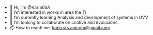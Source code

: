 - 👋 Hi, I’m @Karla0SA
- 👀 I’m interested in works in area the TI
- 🌱 I’m currently learning Analysis and development of systems in UVV
- 💞️ I’m looking to collaborate on criative and evolucions.
- 📫 How to reach me: karla.sts.amorim@gmail.com

<!---
Karla0SA/Karla0SA is a ✨ special ✨ repository because its `README.md` (this file) appears on your GitHub profile.
You can click the Preview link to take a look at your changes.
--->
